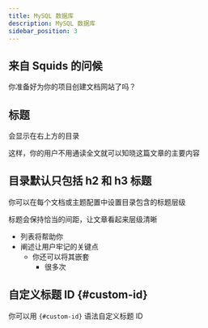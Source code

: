 ```yaml
---
title: MySQL 数据库
description: MySQL 数据库
sidebar_position: 3
---
```


## 来自 Squids 的问候

你准备好为你的项目创建文档网站了吗？

## 标题

会显示在右上方的目录

这样，你的用户不用通读全文就可以知晓这篇文章的主要内容

## 目录默认只包括 h2 和 h3 标题

你可以在每个文档或主题配置中设置目录包含的标题层级

标题会保持恰当的间距，让文章看起来层级清晰

- 列表将帮助你
- 阐述让用户牢记的关键点
  - 你还可以将其嵌套
    - 很多次

## 自定义标题 ID {#custom-id}

你可以用 `{#custom-id}` 语法自定义标题 ID
